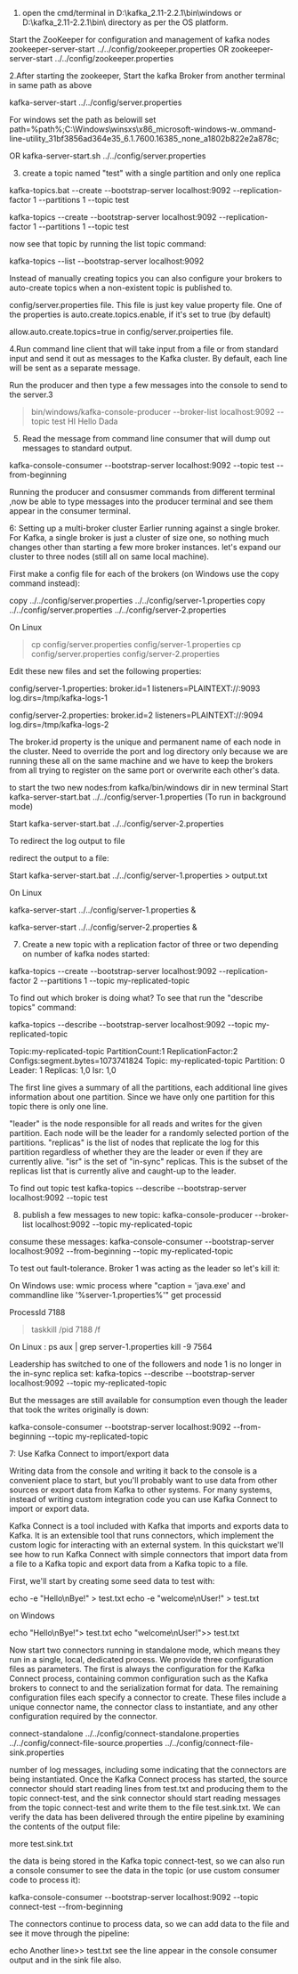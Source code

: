 1. open the cmd/terminal in D:\kafka_2.11-2.2.1\bin\windows or D:\kafka_2.11-2.2.1\bin\ directory as per the OS platform.

 Start the ZooKeeper for configuration and management of kafka nodes
 zookeeper-server-start ../../config/zookeeper.properties
 OR
zookeeper-server-start ../../config/zookeeper.properties

 2.After starting the zookeeper, Start the kafka Broker from another terminal in same path as above

   kafka-server-start ../../config/server.properties

   For windows set the path as belowill
   set path=%path%;C:\Windows\winsxs\x86_microsoft-windows-w..ommand-line-utility_31bf3856ad364e35_6.1.7600.16385_none_a1802b822e2a878c;


  OR
 kafka-server-start.sh ../../config/server.properties


3. create a topic named "test" with a single partition and only one replica

  kafka-topics.bat --create --bootstrap-server localhost:9092 --replication-factor 1 --partitions 1 --topic test

   kafka-topics --create --bootstrap-server localhost:9092 --replication-factor 1 --partitions 1 --topic test

  now see that topic  by running the list topic command:

  kafka-topics --list --bootstrap-server localhost:9092

   Instead of manually creating topics you can also configure your brokers to auto-create topics when a non-existent topic is published to.

config/server.properties file. This file is just key value property file. One of the properties is auto.create.topics.enable, if it's set to true (by default)

 allow.auto.create.topics=true  in config/server.proiperties file.

  4.Run command line client that will take input from a file or from standard input and send it out as messages to the Kafka cluster. By default, each line will be sent as a separate message.

Run the producer and then type a few messages into the console to send to the server.3
> bin/windows/kafka-console-producer --broker-list localhost:9092 --topic test
HI
Hello
Dada

  5. Read the message from command line consumer that will dump out messages to standard output.

kafka-console-consumer --bootstrap-server localhost:9092 --topic test --from-beginning

  Running the producer and consusmer commands from different terminal ,now be able to type messages into the producer terminal and see them appear in the consumer terminal.

 

6: Setting up a multi-broker cluster
Earlier running against a single broker.
For Kafka, a single broker is just a cluster of size one, so nothing much changes other than starting a few more broker instances. let's expand our cluster to three nodes (still all on same local machine).

First make a config file for each of the brokers (on Windows use the copy command instead):

copy ../../config/server.properties ../../config/server-1.properties
copy ../../config/server.properties ../../config/server-2.properties
 
 On Linux 
> cp config/server.properties config/server-1.properties
> cp config/server.properties config/server-2.properties

Edit these new files and set the following properties:

 
config/server-1.properties:
    broker.id=1
    listeners=PLAINTEXT://:9093
    log.dirs=/tmp/kafka-logs-1
 
config/server-2.properties:
    broker.id=2
    listeners=PLAINTEXT://:9094
    log.dirs=/tmp/kafka-logs-2

  The broker.id property is the unique and permanent name of each node in the cluster. Need to override the port and log directory only because we are running these all on the same machine and we have  to keep the brokers from all trying to register on the same port or overwrite each other's data.

  to start the two new nodes:from kafka/bin/windows dir in new terminal
 Start  kafka-server-start.bat ../../config/server-1.properties  (To run in background mode)

   
 Start  kafka-server-start.bat ../../config/server-2.properties 

   To redirect  the log output to file
 

   redirect the output to a file:

 Start  kafka-server-start.bat ../../config/server-1.properties  > output.txt
   
  On Linux

  kafka-server-start  ../../config/server-1.properties &

  kafka-server-start  ../../config/server-2.properties &



  7. Create a new topic with a replication factor of three or two depending on number of kafka nodes started:

kafka-topics --create --bootstrap-server localhost:9092 --replication-factor 2 --partitions 1 --topic my-replicated-topic

  To find out which broker is doing what? To see that run the "describe topics" command:

kafka-topics --describe --bootstrap-server localhost:9092 --topic my-replicated-topic


Topic:my-replicated-topic       PartitionCount:1        ReplicationFactor:2     Configs:segment.bytes=1073741824
        Topic: my-replicated-topic      Partition: 0    Leader: 1       Replicas: 1,0   Isr: 1,0

  The first line gives a summary of all the partitions, each additional line gives information about one partition. Since we have only one partition for this topic there is only one line.

"leader" is the node responsible for all reads and writes for the given partition. Each node will be the leader for a randomly selected portion of the partitions.
"replicas" is the list of nodes that replicate the log for this partition regardless of whether they are the leader or even if they are currently alive.
"isr" is the set of "in-sync" replicas. This is the subset of the replicas list that is currently alive and caught-up to the leader.

 To find out topic test
 kafka-topics --describe --bootstrap-server localhost:9092 --topic test

  8.  publish a few messages to new topic:
 kafka-console-producer --broker-list localhost:9092 --topic my-replicated-topic

  consume these messages:
kafka-console-consumer --bootstrap-server localhost:9092 --from-beginning --topic my-replicated-topic
 
To test out fault-tolerance. Broker 1 was acting as the leader so let's kill it:

On Windows use:
wmic process where "caption = 'java.exe' and commandline like '%server-1.properties%'" get processid

ProcessId 
7188
> taskkill /pid 7188 /f

 On Linux
 : ps aux | grep server-1.properties
  kill -9 7564

  Leadership has switched to one of the followers and node 1 is no longer in the in-sync replica set:
kafka-topics --describe --bootstrap-server localhost:9092 --topic my-replicated-topic

But the messages are still available for consumption even though the leader that took the writes originally is down:

kafka-console-consumer --bootstrap-server localhost:9092 --from-beginning --topic my-replicated-topic
 

 7: Use Kafka Connect to import/export data
 
Writing data from the console and writing it back to the console is a convenient place to start, but you'll probably want to use data from other sources or export data from Kafka to other systems. For many systems, instead of writing custom integration code you can use Kafka Connect to import or export data.

Kafka Connect is a tool included with Kafka that imports and exports data to Kafka. It is an extensible tool that runs connectors, which implement the custom logic for interacting with an external system. In this quickstart we'll see how to run Kafka Connect with simple connectors that import data from a file to a Kafka topic and export data from a Kafka topic to a file.

First, we'll start by creating some seed data to test with:

 echo -e "Hello\nBye!" > test.txt
 echo -e "welcome\nUser!" > test.txt

  on Windows

  echo  "Hello\nBye!"> test.txt
 echo  "welcome\nUser!">> test.txt

  Now start two connectors running in standalone mode, which means they run in a single, local, dedicated process. We provide three configuration files as parameters. The first is always the configuration for the Kafka Connect process, containing common configuration such as the Kafka brokers to connect to and the serialization format for data. The remaining configuration files each specify a connector to create. These files include a unique connector name, the connector class to instantiate, and any other configuration required by the connector.

connect-standalone ../../config/connect-standalone.properties ../../config/connect-file-source.properties ../../config/connect-file-sink.properties

number of log messages, including some indicating that the connectors are being instantiated. Once the Kafka Connect process has started, the source connector should start reading lines from test.txt and producing them to the topic connect-test, and the sink connector should start reading messages from the topic connect-test and write them to the file test.sink.txt. We can verify the data has been delivered through the entire pipeline by examining the contents of the output file:


more test.sink.txt

the data is being stored in the Kafka topic connect-test, so we can also run a console consumer to see the data in the topic (or use custom consumer code to process it):

kafka-console-consumer --bootstrap-server localhost:9092 --topic connect-test --from-beginning

The connectors continue to process data, so we can add data to the file and see it move through the pipeline:

echo Another line>> test.txt
see the line appear in the console consumer output and in the sink file also.
 




